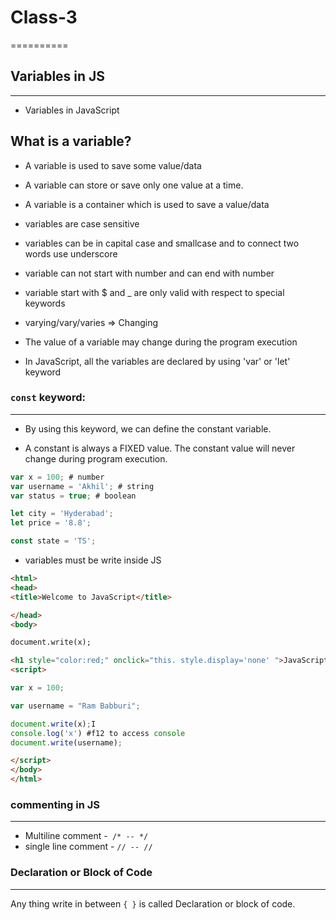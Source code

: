 # Class-3 
==========

## Variables in JS
-----------------------------
* Variables in JavaScript

## What is a variable?

* A variable is used to save some value/data

* A variable can store or save only one value at a time.

* A variable is a container which is used to save a value/data

* variables are case sensitive

* variables can be in capital case and smallcase and to connect two words use underscore

* variable can not start with number and can end with number

* variable start with $ and _ are only valid with respect to special keywords

* varying/vary/varies => Changing

* The value of a variable may change during the program execution

* In JavaScript, all the variables are declared by using 'var' or 'let' keyword

### `const` keyword:
-------------------------------

* By using this keyword, we can define the constant variable.

* A constant is always a FIXED value. The constant value will never change during program execution.

```js
var x = 100; # number
var username = 'Akhil'; # string
var status = true; # boolean

let city = 'Hyderabad';
let price = '8.8';

const state = 'TS';

```
* variables must be write inside JS

```html
<html>
<head>
<title>Welcome to JavaScript</title>

</head>
<body>

document.write(x);

<h1 style="color:red;" onclick="this. style.display='none' ">JavaScript Variables</h1>
<script>

var x = 100;

var username = "Ram Babburi";

document.write(x);I
console.log('x') #f12 to access console
document.write(username);

</script>
</body>
</html>
```

### commenting in JS
----------------------------------

* Multiline comment -` /* -- */`
* single line comment - `// -- //`


### Declaration or Block of Code
-----------------------------------------------

Any thing write in between `{ }` is called Declaration or block of code.
